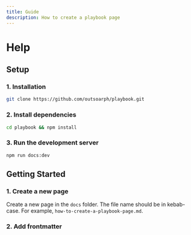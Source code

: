 ```yaml
---
title: Guide
description: How to create a playbook page
---
```


# Help

## Setup

### 1. Installation

```bash
git clone https://github.com/outsoarph/playbook.git
```

### 2. Install dependencies

```bash
cd playbook && npm install
```

### 3. Run the development server

```bash
npm run docs:dev
```

## Getting Started

### 1. Create a new page

Create a new page in the `docs` folder. The file name should be in kebab-case. For example, `how-to-create-a-playbook-page.md`.

### 2. Add frontmatter

